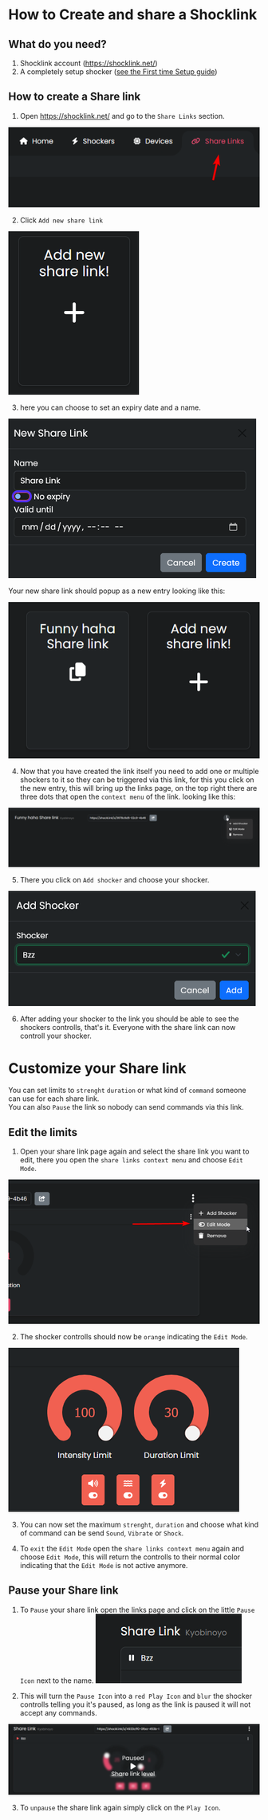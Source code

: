# How to Create and share a Shocklink
## What do you need?  
1. Shocklink account (https://shocklink.net/)
2. A completely setup shocker ([see the First time Setup guide](../quickstart/first-setup.md))



  ## How to create a Share link

  1. Open https://shocklink.net/ and go to the ``Share Links`` section.
  
![Image "Find add Button"](../static/kyobinoyo/findshocklinks.png)  

  2. Click ``Add new share link``

![Image "Find add Button"](../static/kyobinoyo/addnewsharelink.png)  

  3. here you can choose to set an expiry date and a name.

![Image "Find add Button"](../static/kyobinoyo/createshocklink.png)  

  Your new share link should popup as a new entry looking like this:

![Image "Find add Button"](../static/kyobinoyo/sharelinkcreated.png)  

  4. Now that you have created the link itself you need to add one or multiple shockers to it so they can be triggered via this link, for this you click on the new entry, this will bring up the links page, on the top right there are three dots that open the ``context menu`` of the link. looking like this:

![Image "Find add Button"](../static/kyobinoyo/addshockertosharelink.png)  
  
  5. There you click on ``Add shocker`` and choose your shocker.

![Image "Find add Button"](../static/kyobinoyo/addshockertosharelink2.png)  

  6.  After adding your shocker to the link you should be able to see the shockers controlls, that's it. Everyone with the share link can now controll your shocker.


   # Customize your Share link
You can set limits to ``strenght`` ``duration`` or what kind of ``command`` someone can use for each share link.  
You can also ``Pause`` the link so nobody can send commands via this link.  


  

  ## Edit the limits
  1. Open your share link page again and select the share link you want to edit, there you open the ``share links context menu`` and choose ``Edit Mode``.

![Image "Find add Button"](../static/kyobinoyo/editlinkllimits.png)  
  
  2. The shocker controlls should now be ``orange`` indicating the ``Edit Mode``.
  
![Image "Find add Button"](../static/kyobinoyo/editinterface.png)  
  
  3. You can now set the maximum ``strenght``, ``duration`` and choose what kind of command can be send ``Sound``, ``Vibrate`` or ``Shock``.

  4. To ``exit`` the ``Edit Mode`` open the ``share links context menu`` again and choose ``Edit Mode``, this will return the controlls to their normal color indicating that the ``Edit Mode`` is not active anymore.





## Pause your Share link

  1. To ``Pause`` your share link open the links page and click on the little ``Pause Icon`` next to the name.
![Image "Find add Button"](../static/kyobinoyo/pauseshocker.png)  

  2. This will turn the ``Pause Icon`` into a ``red Play Icon`` and ``blur`` the shocker controlls telling you it's paused, as long as the link is paused it will not accept any commands.

![Image "Find add Button"](../static/kyobinoyo/pausedlink.png)  

  3. To ``unpause`` the share link again simply click on the ``Play Icon``.

  

  
